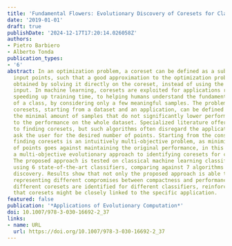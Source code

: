 ```yaml
---
title: 'Fundamental Flowers: Evolutionary Discovery of Coresets for Classification'
date: '2019-01-01'
draft: true
publishDate: '2024-12-17T17:20:14.026058Z'
authors:
- Pietro Barbiero
- Alberto Tonda
publication_types:
- '6'
abstract: In an optimization problem, a coreset can be defined as a subset of the
  input points, such that a good approximation to the optimization problem can be
  obtained by solving it directly on the coreset, instead of using the whole original
  input. In machine learning, coresets are exploited for applications ranging from
  speeding up training time, to helping humans understand the fundamental properties
  of a class, by considering only a few meaningful samples. The problem of discovering
  coresets, starting from a dataset and an application, can be defined as identifying
  the minimal amount of samples that do not significantly lower performance with respect
  to the performance on the whole dataset. Specialized literature offers several approaches
  to finding coresets, but such algorithms often disregard the application, or explicitly
  ask the user for the desired number of points. Starting from the consideration that
  finding coresets is an intuitively multi-objective problem, as minimizing the number
  of points goes against maintaining the original performance, in this paper we propose
  a multi-objective evolutionary approach to identifying coresets for classification.
  The proposed approach is tested on classical machine learning classification benchmarks,
  using 6 state-of-the-art classifiers, comparing against 7 algorithms for coreset
  discovery. Results show that not only the proposed approach is able to find coresets
  representing different compromises between compactness and performance, but that
  different coresets are identified for different classifiers, reinforcing the assumption
  that coresets might be closely linked to the specific application.
featured: false
publication: '*Applications of Evolutionary Computation*'
doi: 10.1007/978-3-030-16692-2_37
links:
- name: URL
  url: https://doi.org/10.1007/978-3-030-16692-2_37
---
```


